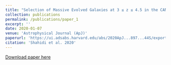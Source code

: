 ```yaml
---
title: "Selection of Massive Evolved Galaxies at 3 ≤ z ≤ 4.5 in the CANDELS Fields"
collection: publications
permalink: /publications/paper_1
excerpt: ''
date: 2020-01-07
venue: 'Astrophysical Journal (ApJ)'
paperurl: 'https://ui.adsabs.harvard.edu/abs/2020ApJ...897...44S/exportcitation'
citation: 'Shahidi et al. 2020'
---
```


[Download paper here](https://arxiv.org/abs/2005.12507)
